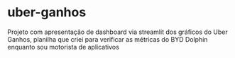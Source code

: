 # uber-ganhos
Projeto com apresentação de dashboard via streamlit dos gráficos do Uber Ganhos, planilha que criei para verificar as métricas do BYD Dolphin enquanto sou motorista de aplicativos
